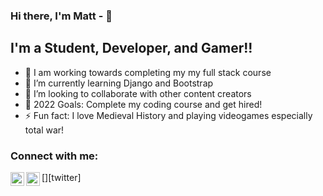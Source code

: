 ### Hi there, I'm Matt - 👋 


## I'm a Student, Developer, and Gamer!!

- 🔭 I am working towards completing my my full stack course
- 🌱 I’m currently learning Django and Bootstrap
- 👯 I’m looking to collaborate with other content creators
- 🥅 2022 Goals: Complete my coding course and get hired!
- ⚡ Fun fact: I love Medieval History and playing videogames especially total war!

### Connect with me:

[<img align="left" alt="codeSTACKr | Twitter" width="22px" src="https://cdn.jsdelivr.net/npm/simple-icons@v3/icons/twitter.svg" />][twitter]
[<img align="left" alt="codeSTACKr | LinkedIn" width="22px" src="https://cdn.jsdelivr.net/npm/simple-icons@v3/icons/linkedin.svg" />][linkedin]



[linkedin]: https://www.linkedin.com/in/mateusz-leks-714a32213/

